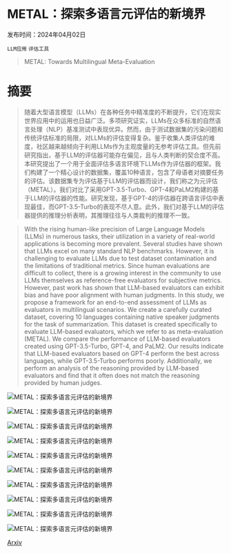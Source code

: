 # METAL：探索多语言元评估的新境界

发布时间：2024年04月02日

`LLM应用` `评估工具`

> METAL: Towards Multilingual Meta-Evaluation

# 摘要

> 随着大型语言模型（LLMs）在各种任务中精准度的不断提升，它们在现实世界应用中的运用也日益广泛。多项研究证实，LLMs在众多标准的自然语言处理（NLP）基准测试中表现优异。然而，由于测试数据集的污染问题和传统评估标准的局限，对LLMs的评估变得复杂。鉴于收集人类评估的难度，社区越来越倾向于利用LLMs作为主观度量的无参考评估工具。但先前研究指出，基于LLM的评估器可能存在偏见，且与人类判断的契合度不高。本研究提出了一个用于全面评估多语言环境下LLMs作为评估器的框架。我们构建了一个精心设计的数据集，覆盖10种语言，包含了母语者对摘要任务的评估。该数据集专为评估基于LLM的评估器而设计，我们称之为元评估（METAL）。我们对比了采用GPT-3.5-Turbo、GPT-4和PaLM2构建的基于LLM的评估器的性能。研究发现，基于GPT-4的评估器在跨语言评估中表现最佳，而GPT-3.5-Turbo的表现不尽人意。此外，我们对基于LLM的评估器提供的推理分析表明，其推理往往与人类裁判的推理不一致。

> With the rising human-like precision of Large Language Models (LLMs) in numerous tasks, their utilization in a variety of real-world applications is becoming more prevalent. Several studies have shown that LLMs excel on many standard NLP benchmarks. However, it is challenging to evaluate LLMs due to test dataset contamination and the limitations of traditional metrics. Since human evaluations are difficult to collect, there is a growing interest in the community to use LLMs themselves as reference-free evaluators for subjective metrics. However, past work has shown that LLM-based evaluators can exhibit bias and have poor alignment with human judgments. In this study, we propose a framework for an end-to-end assessment of LLMs as evaluators in multilingual scenarios. We create a carefully curated dataset, covering 10 languages containing native speaker judgments for the task of summarization. This dataset is created specifically to evaluate LLM-based evaluators, which we refer to as meta-evaluation (METAL). We compare the performance of LLM-based evaluators created using GPT-3.5-Turbo, GPT-4, and PaLM2. Our results indicate that LLM-based evaluators based on GPT-4 perform the best across languages, while GPT-3.5-Turbo performs poorly. Additionally, we perform an analysis of the reasoning provided by LLM-based evaluators and find that it often does not match the reasoning provided by human judges.

![METAL：探索多语言元评估的新境界](../../../paper_images/2404.01667/x1.png)

![METAL：探索多语言元评估的新境界](../../../paper_images/2404.01667/x2.png)

![METAL：探索多语言元评估的新境界](../../../paper_images/2404.01667/x3.png)

![METAL：探索多语言元评估的新境界](../../../paper_images/2404.01667/x4.png)

![METAL：探索多语言元评估的新境界](../../../paper_images/2404.01667/x5.png)

![METAL：探索多语言元评估的新境界](../../../paper_images/2404.01667/x6.png)

![METAL：探索多语言元评估的新境界](../../../paper_images/2404.01667/x7.png)

![METAL：探索多语言元评估的新境界](../../../paper_images/2404.01667/x8.png)

![METAL：探索多语言元评估的新境界](../../../paper_images/2404.01667/x9.png)

![METAL：探索多语言元评估的新境界](../../../paper_images/2404.01667/x10.png)

[Arxiv](https://arxiv.org/abs/2404.01667)